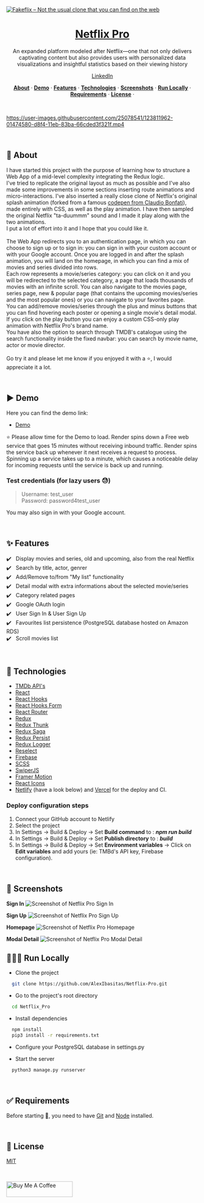 <a href="https://fakeflix.th3wall.codes">
  <img alt="Fakeflix – Not the usual clone that you can find on the web" src="https://cdn.jsdelivr.net/gh/Th3Wall/assets-cdn/Fakeflix/Fakeflix_readme.png">
  <h1 align="center">Netflix Pro</h1>
</a>

<p align="center">
  An expanded platform modeled after Netflix—one that not only delivers captivating content but also provides users with personalized data       visualizations and insightful statistics based on their viewing history
</p>

<p align="center">
  <a href="https://www.linkedin.com/in/alexibasitas/">
    LinkedIn
  </a>
</p>

<p align="center">
  <a href="#-about"><strong>About</strong></a> ·
  <a href="#%EF%B8%8F-demo"><strong>Demo</strong></a> ·
  <a href="#sparkles-features"><strong>Features</strong></a> ·
  <a href="#rocket-technologies"><strong>Technologies</strong></a> ·
  <a href="#-screenshots"><strong>Screenshots</strong></a> ·
  <a href="#-run-locally"><strong>Run Locally</strong></a> ·
  <a href="#white_check_mark-requirements"><strong>Requirements</strong></a> ·
  <a href="#-license"><strong>License</strong></a> ·
</p>
<br/>

https://user-images.githubusercontent.com/25078541/123811962-01474580-d8f4-11eb-83ba-66cded3f321f.mp4

<br/>

## 🎯 About

I have started this project with the purpose of learning how to structure a Web App of a mid-level complexity integrating the Redux logic.<br/>
I've tried to replicate the original layout as much as possible and I've also made some improvements in some sections inserting route animations and micro-interactions. I've also inserted a really close clone of Netflix's original splash animation (forked from a famous [codepen from Claudio Bonfati](https://codepen.io/claudio_bonfati/pen/mdryxPv)), made entirely with CSS, as well as the play animation. I have then sampled the original Netflix "ta-duummm" sound and I made it play along with the two animations.<br/>
I put a lot of effort into it and I hope that you could like it.<br/><br/>
The Web App redirects you to an authentication page, in which you can choose to sign up or to sign in: you can sign in with your custom account or with your Google account. Once you are logged in and after the splash animation, you will land on the homepage, in which you can find a mix of movies and series divided into rows.<br/>
Each row represents a movie/series category: you can click on it and you will be redirected to the selected category, a page that loads thousands of movies with an infinite scroll. You can also navigate to the movies page, series page, new & popular page (that contains the upcoming movies/series and the most popular ones) or you can navigate to your favorites page.<br/>
You can add/remove movies/series through the plus and minus buttons that you can find hovering each poster or opening a single movie's detail modal. If you click on the play button you can enjoy a custom CSS-only play animation with Netflix Pro's brand name.<br/>
You have also the option to search through TMDB's catalogue using the search functionality inside the fixed navbar: you can search by movie name, actor or movie director.<br/><br/>
Go try it and please let me know if you enjoyed it with a ⭐️, I would appreciate it a lot.

<br/>

## ▶️ Demo

Here you can find the demo link:

- [Demo](https://netflix-pro-3mjv.onrender.com/)

⭐ Please allow time for the Demo to load. Render spins down a Free web service that goes 15 minutes without receiving inbound traffic. Render spins the service back up whenever it next receives a request to process. Spinning up a service takes up to a minute, which causes a noticeable delay for incoming requests until the service is back up and running.

### Test credentials (for lazy users 😓)

> Username: test_user<br/>
> Password: password4test_user<br/>

You may also sign in with your Google account.

<br/>

## :sparkles: Features

:heavy_check_mark: &nbsp;&nbsp;Display movies and series, old and upcoming, also from the real Netflix<br />
:heavy_check_mark: &nbsp;&nbsp;Search by title, actor, genrer<br />
:heavy_check_mark: &nbsp;&nbsp;Add/Remove to/from "My list" functionality<br />
:heavy_check_mark: &nbsp;&nbsp;Detail modal with extra informations about the selected movie/series<br />
:heavy_check_mark: &nbsp;&nbsp;Category related pages<br />
:heavy_check_mark: &nbsp;&nbsp;Google OAuth login<br />
:heavy_check_mark: &nbsp;&nbsp;User Sign In & User Sign Up<br />
:heavy_check_mark: &nbsp;&nbsp;Favourites list persistence (PostgreSQL database hosted on Amazon RDS)<br />
:heavy_check_mark: &nbsp;&nbsp;Scroll movies list<br />

<br/>

## :rocket: Technologies

- [TMDb API's](https://www.themoviedb.org/)
- [React](https://reactjs.org/)
- [React Hooks](https://reactjs.org/docs/hooks-intro.html)
- [React Hooks Form](https://react-hook-form.com/)
- [React Router](https://reactrouter.com/web/guides/quick-start)
- [Redux](https://redux.js.org/)
- [Redux Thunk](https://github.com/reduxjs/redux-thunk)
- [Redux Saga](https://redux-saga.js.org/)
- [Redux Persist](https://github.com/rt2zz/redux-persist)
- [Redux Logger](https://github.com/LogRocket/redux-logger)
- [Reselect](https://github.com/reduxjs/reselect)
- [Firebase](https://firebase.google.com/)
- [SCSS](https://sass-lang.com/)
- [SwiperJS](https://swiperjs.com/react)
- [Framer Motion](https://www.framer.com/motion/)
- [React Icons](https://react-icons.github.io/react-icons/)
- [Netlify](https://www.netlify.com) (have a look below) and [Vercel](https://vercel.com/) for the deploy and CI.

### Deploy configuration steps

1. Connect your GitHub account to Netlify
2. Select the project
3. In Settings → Build & Deploy → Set **Build command** to : **_npm run build_**
4. In Settings → Build & Deploy → Set **Publish directory** to : **_build_**
5. In Settings → Build & Deploy → Set **Environment variables** → Click on **Edit variables** and add yours (ie: TMBd's API key, Firebase configuration).

<br/>

## 📸 Screenshots

**Sign In**
![Screenshot of Netflix Pro Sign In](https://github.com/AlexIbasitas/Netflix-Pro/blob/main/demo_images/login_page.png)
<br/>

**Sign Up**
![Screenshot of Netflix Pro Sign Up](https://github.com/AlexIbasitas/Netflix-Pro/blob/main/demo_images/sign_up_page.png)
<br/>

**Homepage**
![Screenshot of Netflix Pro Homepage](https://github.com/AlexIbasitas/Netflix-Pro/blob/main/demo_images/home_page.png)
<br/>

**Modal Detail**
![Screenshot of Netflix Pro Modal Detail](https://github.com/AlexIbasitas/Netflix-Pro/blob/main/demo_images/modal.gif)
<br/>


## 👨🏻‍💻 Run Locally

- Clone the project

```bash
  git clone https://github.com/AlexIbasitas/Netflix-Pro.git
```

- Go to the project's root directory

```bash
  cd Netflix_Pro
```

- Install dependencies

```bash
  npm install
  pip3 install -r requirements.txt
```

- Configure your PostgreSQL database in settings.py

- Start the server

```bash
  python3 manage.py runserver
```

<br/>

## :white_check_mark: Requirements

Before starting :checkered_flag:, you need to have [Git](https://git-scm.com) and [Node](https://nodejs.org/en/) installed.

<br/>

## 📝 License

[MIT](https://github.com/Th3Wall/Fakeflix/blob/main/LICENSE)

<br/>



<a href="https://www.buymeacoffee.com/th3wall" target="_blank"><img src="https://cdn.buymeacoffee.com/buttons/v2/default-yellow.png" height="41" width="174" alt="Buy Me A Coffee" /></a>
